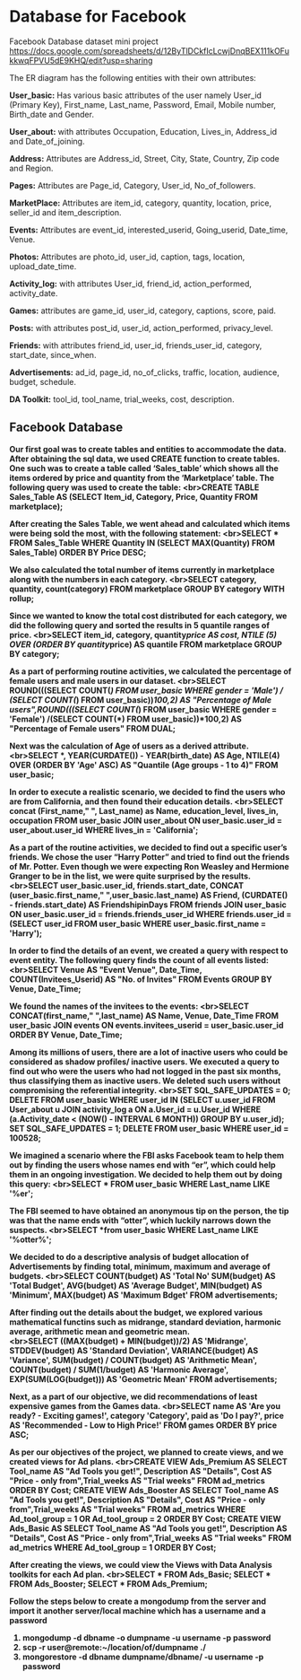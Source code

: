 # Database for Facebook
Facebook Database dataset mini project
https://docs.google.com/spreadsheets/d/12ByTlDCkfIcLcwjDnqBEX111kOFukkwqFPVU5dE9KHQ/edit?usp=sharing


The ER diagram has the following entities with their own attributes:

<b>User_basic:</b> Has various basic attributes of the user namely User_id (Primary Key), First_name, Last_name, Password, Email, Mobile number, Birth_date and Gender.

<b>User_about:</b> with attributes Occupation, Education, Lives_in, Address_id and Date_of_joining.

<b>Address:</b> Attributes are Address_id, Street, City, State, Country, Zip code and Region.

<b>Pages:</b> Attributes are Page_id, Category, User_id, No_of_followers.

<b>MarketPlace:</b> Attributes are item_id, category, quantity, location, price, seller_id and item_description.

<b>Events:</b> Attributes are event_id, interested_userid, Going_userid, Date_time, Venue.

<b>Photos:</b> Attributes are photo_id, user_id, caption, tags, location, upload_date_time. 

<b>Activity_log:</b> with attributes User_id, friend_id, action_performed, activity_date.

<b>Games:</b> attributes are game_id, user_id, category, captions, score, paid.

<b>Posts:</b> with attributes post_id, user_id, action_performed, privacy_level.

<b>Friends:</b> with attributes friend_id, user_id, friends_user_id, category, start_date, since_when.

<b>Advertisements:</b> ad_id, page_id, no_of_clicks, traffic, location, audience, budget, schedule.

<b>DA Toolkit:</b> tool_id, tool_name, trial_weeks, cost, description.



## Facebook Database
<b>Our first goal was to create tables and entities to accommodate the data. 
<b>After obtaining the sql data, we used CREATE function to create tables. 
<b>One such was to create a table called ‘Sales_table’ which shows all the items ordered by price and quantity from the ‘Marketplace’ table. 
<b>The following query was used to create the table:
</b>
<br\>CREATE TABLE Sales_Table AS (SELECT Item_id, Category, Price, Quantity FROM marketplace);



<b> After creating the Sales Table, 
<b> we went ahead and calculated which items were being sold the most, with the following statement:
</b><br\>SELECT * FROM Sales_Table 
WHERE Quantity IN (SELECT MAX(Quantity) FROM Sales_Table)
ORDER BY Price DESC;


<b> We also calculated the total number of items currently in marketplace along with the numbers in each category.
</b><br\>SELECT category, quantity, count(category) FROM marketplace GROUP BY category WITH rollup;


<b>Since we wanted to know the total cost distributed for each category, 
<b>we did the following query and sorted the results in 5 quantile ranges of price.
</b><br\>SELECT item_id, category, quantity*price AS cost, NTILE (5) OVER (ORDER BY quantity*price) AS quantile FROM marketplace GROUP BY category;



<b> As a part of performing routine activities, we calculated the percentage of female users and male users in our dataset.
</b><br\>SELECT ROUND(((SELECT COUNT(*) FROM user_basic WHERE gender = 'Male') /
(SELECT COUNT(*) FROM user_basic))*100,2) AS "Percentage of Male users",ROUND(((SELECT COUNT(*) FROM user_basic WHERE gender = 'Female')
/(SELECT COUNT(*) FROM user_basic))*100,2) AS "Percentage of Female users" FROM DUAL;



<b>Next was the calculation of Age of users as a derived attribute.
</b><br\>SELECT *, YEAR(CURDATE()) - YEAR(birth_date) AS Age, NTILE(4) OVER (ORDER BY 'Age' ASC) AS "Quantile (Age groups - 1 to 4)" FROM user_basic;

<b> In order to execute a realistic scenario, we decided to find the users who are from California, and then found their education details.
</b><br\>SELECT concat (First_name," ", Last_name) as Name, education_level, lives_in, occupation FROM user_basic JOIN user_about ON user_basic.user_id = user_about.user_id WHERE lives_in = 'California';


<b> As a part of the routine activities, we decided to find out a specific user’s friends. 
<b>We chose the user “Harry Potter” and tried to find out the friends of Mr. Potter. 
<b> Even though we were expecting Ron Weasley and Hermione Granger to be in the list, we were quite surprised by the results. 
</b><br\>SELECT user_basic.user_id, friends.start_date, CONCAT (user_basic.first_name," ",user_basic.last_name) AS Friend, (CURDATE() - friends.start_date) AS FriendshipinDays FROM friends JOIN user_basic ON user_basic.user_id = friends.friends_user_id WHERE friends.user_id = (SELECT user_id FROM user_basic WHERE user_basic.first_name = 'Harry');



<b> In order to find the details of an event, 
<b>we created a query with respect to event entity. 
<b>The following query finds the count of all events listed:
</b><br\>SELECT Venue AS "Event Venue", Date_Time, COUNT(Invitees_Userid) AS "No. of Invites" FROM Events GROUP BY Venue, Date_Time;


<b> We found the names of the invitees to the events:
</b><br\>SELECT CONCAT(first_name," ",last_name) AS Name, Venue, Date_Time   FROM user_basic JOIN events ON events.invitees_userid = user_basic.user_id ORDER BY Venue, Date_Time;



<b>Among its millions of users, there are a lot of inactive users who could be considered as shadow profiles/ inactive users. 
<b> We executed a query to find out who were the users who had not logged in the past six months, thus classifying them as inactive users. 
<b>We deleted such users without compromising the referential integrity. 
</b><br\>SET SQL_SAFE_UPDATES = 0;
DELETE FROM user_basic WHERE user_id IN
(SELECT u.user_id FROM User_about u JOIN activity_log a ON a.User_id = u.User_id
WHERE (a.Activity_date < (NOW() - INTERVAL 6 MONTH)) GROUP BY u.user_id);
SET SQL_SAFE_UPDATES = 1;
DELETE FROM user_basic WHERE user_id = 100528;



<b> We imagined a scenario where the FBI asks Facebook team to help them out by finding the users whose names end with “er”, 
<b>which could help them in an ongoing investigation. 
<b>We decided to help them out by doing this query:
</b><br\>SELECT * FROM user_basic WHERE Last_name LIKE '%er';


<b> The FBI seemed to have obtained an anonymous tip on the person, the tip was that the name ends with “otter”, 
<b> which luckily narrows down the suspects.
</b><br\>SELECT *from user_basic WHERE Last_name LIKE '%otter%';



<b> We decided to do a descriptive analysis of budget 
<b> allocation of Advertisements by finding total, minimum, maximum and average of budgets.
</b><br\>SELECT COUNT(budget) AS 'Total No' SUM(budget) AS 'Total Budget', AVG(budget) AS 'Average Budget', MIN(budget) AS 'Minimum', MAX(budget) AS 'Maximum Bdget' FROM advertisements;


<b> After finding out the details about the budget, we explored various mathematical functins such as midrange, standard deviation, harmonic average, arithmetic mean and geometric mean.                                                                                                                                                                                                                                                                                                                                                          
</b><br\>SELECT ((MAX(budget) + MIN(budget))/2) AS 'Midrange', STDDEV(budget) AS 'Standard Deviation',  VARIANCE(budget) AS 'Variance', SUM(budget) / COUNT(budget) AS 'Arithmetic Mean', COUNT(budget) / SUM(1/budget) AS 'Harmonic Average', EXP(SUM(LOG(budget))) AS 'Geometric Mean' FROM advertisements;





<b> Next, as a part of our objective, we did recommendations of least expensive games from the Games data.
</b>
<br\>SELECT name AS 'Are you ready? - Exciting games!', category 'Category', paid as 'Do I pay?', price AS 'Recommended - Low to High Price!' FROM games ORDER BY price ASC;


<b> As per our objectives of the project, we planned to create views, and we created views for Ad plans.
</b><br\>CREATE VIEW Ads_Premium AS SELECT Tool_name AS "Ad Tools you get!", Description AS "Details",  Cost AS "Price - only from",Trial_weeks AS "Trial weeks" FROM ad_metrics ORDER BY Cost;
CREATE VIEW Ads_Booster AS SELECT Tool_name AS "Ad Tools you get!", Description AS "Details",  Cost AS "Price - only from",Trial_weeks AS "Trial weeks" FROM ad_metrics WHERE Ad_tool_group = 1 OR Ad_tool_group = 2 ORDER BY Cost;
CREATE VIEW Ads_Basic AS SELECT Tool_name AS "Ad Tools you get!", Description AS "Details",  Cost AS "Price - only from",Trial_weeks AS "Trial weeks" FROM ad_metrics WHERE Ad_tool_group = 1 ORDER BY Cost;



<b> After creating the views, we could view the Views with Data Analysis toolkits for each Ad plan.
</b><br\>SELECT * FROM Ads_Basic;
SELECT * FROM Ads_Booster;
SELECT * FROM Ads_Premium;


Follow the steps below to create a mongodump from the server and import it another server/local machine which has a username and a password

1. mongodump -d dbname -o dumpname -u username -p password
2. scp -r user@remote:~/location/of/dumpname ./
3. mongorestore -d dbname dumpname/dbname/ -u username -p password

